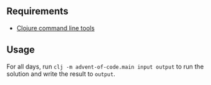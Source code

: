 ## Requirements

- [Clojure command line tools](https://clojure.org/guides/getting_started)

## Usage

For all days, run `clj -m advent-of-code.main input output` to run the solution
and write the result to `output`.
